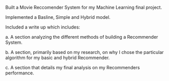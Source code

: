 Built a Movie Reccomender System for my Machine Learning final project.

Implemented a Basline, Simple and Hybrid model.

Included a write up which includes:

  a. A section analyzing the different methods of building a Recommender System.
  
  b. A section, primarily based on my research, on why I chose the particular algorithm for my basic and hybrid Recommender.
  
  c. A section that details my final analysis on my Recommenders performance. 
